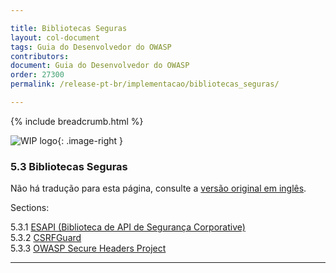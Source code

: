 ```yaml
---

title: Bibliotecas Seguras
layout: col-document
tags: Guia do Desenvolvedor do OWASP
contributors:
document: Guia do Desenvolvedor do OWASP
order: 27300
permalink: /release-pt-br/implementacao/bibliotecas_seguras/

---
```


{% include breadcrumb.html %}

<style type="text/css">
.image-right {
  height: 180px;
  display: block;
  margin-left: auto;
  margin-right: auto;
  float: right;
}
</style>

![WIP logo](../../../assets/images/dg_wip.png "Trabalho em andamento"){: .image-right }

### 5.3 Bibliotecas Seguras

Não há tradução para esta página, consulte a [versão original em inglês][release0703].

Sections:

5.3.1 [ESAPI (Biblioteca de API de Segurança Corporative)](01-esapi.md)  
5.3.2 [CSRFGuard](02-csrf-guard.md)  
5.3.3 [OWASP Secure Headers Project](03-secure-headers.md)  

----

[release0703]: https://github.com/OWASP/www-project-developer-guide/blob/main/draft/07-implementation/03-secure-libraries/toc.md
